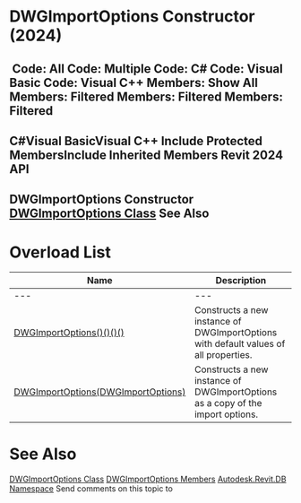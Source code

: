 # DWGImportOptions Constructor (2024)

﻿
 Code: All Code: Multiple Code: C# Code: Visual Basic Code: Visual C++  Members: Show All Members: Filtered Members: Filtered Members: Filtered   
---  
C#Visual BasicVisual C++
Include Protected MembersInclude Inherited Members
Revit 2024 API  
---  
DWGImportOptions Constructor   
[DWGImportOptions Class](fcba2c30-7e6d-9ab7-8378-f4c6d5de06bf.md "DWGImportOptions Class") See Also  
---  
# Overload List
| Name | Description |
| --- | --- |
| --- | --- | --- |
| [DWGImportOptions()()()()](048b2492-aff5-a7e4-31e7-e53e18e8f748.md "DWGImportOptions Constructor") | Constructs a new instance of DWGImportOptions with default values of all properties. |
| [DWGImportOptions(DWGImportOptions)](3682e98b-b9f5-0110-0951-9a6cc403b351.md "DWGImportOptions Constructor \(DWGImportOptions\)") | Constructs a new instance of DWGImportOptions as a copy of the import options. |

# See Also
[DWGImportOptions Class](fcba2c30-7e6d-9ab7-8378-f4c6d5de06bf.md "DWGImportOptions Class")
[DWGImportOptions Members](73b7f0c5-a18a-0051-0be9-5f067415b718.md "DWGImportOptions Members")
[Autodesk.Revit.DB Namespace](87546ba7-461b-c646-cbb1-2cb8f5bff8b2.md "Autodesk.Revit.DB Namespace")
Send comments on this topic to 